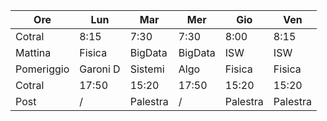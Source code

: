 | Ore        | Lun      | Mar      | Mer     | Gio      | Ven      |
| ---------- | -------- | -------- | ------- | -------- | -------- |
| Cotral     | 8:15     | 7:30     | 7:30    | 8:00     | 8:15     |
| Mattina    | Fisica   | BigData  | BigData | ISW      | ISW      |
| Pomeriggio | Garoni D | Sistemi  | Algo    | Fisica   | Fisica   |
| Cotral     | 17:50    | 15:20    | 17:50   | 15:20    | 15:20    |
| Post       | /        | Palestra | /       | Palestra | Palestra |

